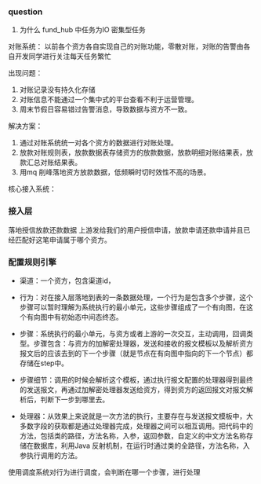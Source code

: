 ### question
1. 为什么 fund_hub 中任务为IO 密集型任务


对账系统：
以前各个资方各自实现自己的对账功能，零散对账，对账的告警由各自开发同学进行关注每天任务繁忙

出现问题：
1. 对账记录没有持久化存储
2. 对账信息不能通过一个集中式的平台查看不利于运营管理。
3. 周末节假日容易错过告警消息，导致数据与资方不一致。

解决方案：
1. 通过对账系统统一对各个资方的数据进行对账处理。
2. 放款对账规则表，放款数据表存储资方的放款数据，放款明细对账结果表，放款汇总对账结果表。
3. 用mq 削峰落地资方放款数据，低频瞬时切时效性不高的场景。

核心接入系统：
### 接入层
落地授信放款还款数据
上游发给我们的用户授信申请，放款申请还款申请并且已经匹配好这笔申请属于哪个资方。

### 配置规则引擎
- 渠道：一个资方，包含渠道id，

- 行为：对在接入层落地到表的一条数据处理，一个行为是包含多个步骤，这个步骤可以暂时理解为系统执行的最小单元，这些步骤组成了一个有向图，在这个有向图中有初始态中间态终态。

- 步骤：系统执行的最小单元，与资方或者上游的一次交互，主动调用，回调类型。步骤包含：与资方的加解密处理器，发送和接收的报文模板以及解析资方报文后的应该去到的下一个步骤（就是节点在有向图中指向的下一个节点）都存储在step中。

- 步骤细节：调用的时候会解析这个模板，通过执行报文配置的处理器得到最终的发送报文，再通过加解密处理器发送给资方，得到资方的返回报文对报文解析后，判断下一步到哪里去。

- 处理器：从效果上来说就是一次方法的执行，主要存在与发送报文模板中，大多数字段的获取都是通过处理器完成，处理器之间可以相互调用。把代码中的方法，包括类的路径，方法名称，入参，返回参数，自定义的中文方法名称存储在数据库，利用Java 反射机制，在运行时通过类的全路径，方法名称，入参执行调用的方法。


使用调度系统对行为进行调度，会判断在哪一个步骤，进行处理